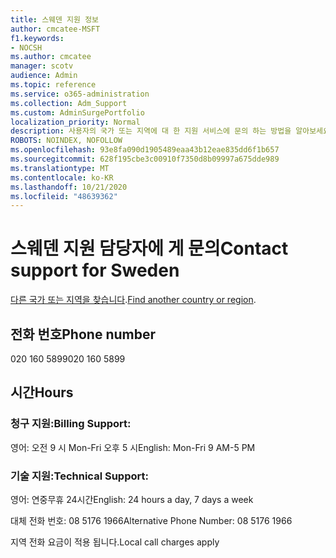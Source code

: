 ```yaml
---
title: 스웨덴 지원 정보
author: cmcatee-MSFT
f1.keywords:
- NOCSH
ms.author: cmcatee
manager: scotv
audience: Admin
ms.topic: reference
ms.service: o365-administration
ms.collection: Adm_Support
ms.custom: AdminSurgePortfolio
localization_priority: Normal
description: 사용자의 국가 또는 지역에 대 한 지원 서비스에 문의 하는 방법을 알아보세요.
ROBOTS: NOINDEX, NOFOLLOW
ms.openlocfilehash: 93e8fa090d1905489eaa43b12eae835dd6f1b657
ms.sourcegitcommit: 628f195cbe3c00910f7350d8b09997a675dde989
ms.translationtype: MT
ms.contentlocale: ko-KR
ms.lasthandoff: 10/21/2020
ms.locfileid: "48639362"
---
```

# <a name="contact-support-for-sweden"></a><span data-ttu-id="44cac-103">스웨덴 지원 담당자에 게 문의</span><span class="sxs-lookup"><span data-stu-id="44cac-103">Contact support for Sweden</span></span>

<span data-ttu-id="44cac-104">[다른 국가 또는 지역을 찾습니다](../contact-support-for-business-products.md).</span><span class="sxs-lookup"><span data-stu-id="44cac-104">[Find another country or region](../contact-support-for-business-products.md).</span></span>

## <a name="phone-number"></a><span data-ttu-id="44cac-105">전화 번호</span><span class="sxs-lookup"><span data-stu-id="44cac-105">Phone number</span></span>
<span data-ttu-id="44cac-106">020 160 5899</span><span class="sxs-lookup"><span data-stu-id="44cac-106">020 160 5899</span></span>

## <a name="hours"></a><span data-ttu-id="44cac-107">시간</span><span class="sxs-lookup"><span data-stu-id="44cac-107">Hours</span></span>
### <a name="billing-support"></a><span data-ttu-id="44cac-108">청구 지원:</span><span class="sxs-lookup"><span data-stu-id="44cac-108">Billing Support:</span></span>

<span data-ttu-id="44cac-109">영어: 오전 9 시 Mon-Fri 오후 5 시</span><span class="sxs-lookup"><span data-stu-id="44cac-109">English: Mon-Fri 9 AM-5 PM</span></span>

### <a name="technical-support"></a><span data-ttu-id="44cac-110">기술 지원:</span><span class="sxs-lookup"><span data-stu-id="44cac-110">Technical Support:</span></span>

<span data-ttu-id="44cac-111">영어: 연중무휴 24시간</span><span class="sxs-lookup"><span data-stu-id="44cac-111">English: 24 hours a day, 7 days a week</span></span>

<span data-ttu-id="44cac-112">대체 전화 번호: 08 5176 1966</span><span class="sxs-lookup"><span data-stu-id="44cac-112">Alternative Phone Number: 08 5176 1966</span></span>

<span data-ttu-id="44cac-113">지역 전화 요금이 적용 됩니다.</span><span class="sxs-lookup"><span data-stu-id="44cac-113">Local call charges apply</span></span>
